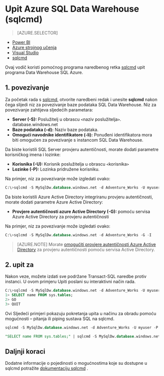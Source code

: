 <properties
   pageTitle="Upit Azure SQL Data Warehouse (sqlcmd) | Microsoft Azure"
   description="Slanje upita Azure SQL Data Warehouse s sqlcmd Utility naredbenog retka."
   services="sql-data-warehouse"
   documentationCenter="NA"
   authors="sonyam"
   manager="barbkess"
   editor=""/>

<tags
   ms.service="sql-data-warehouse"
   ms.devlang="NA"
   ms.topic="get-started-article"
   ms.tgt_pltfrm="NA"
   ms.workload="data-services"
   ms.date="09/06/2016"
   ms.author="barbkess;sonyama"/>

# <a name="query-azure-sql-data-warehouse-sqlcmd"></a>Upit Azure SQL Data Warehouse (sqlcmd)

> [AZURE.SELECTOR]
- [Power BI](sql-data-warehouse-get-started-visualize-with-power-bi.md)
- [Azure strojnog učenja](sql-data-warehouse-get-started-analyze-with-azure-machine-learning.md)
- [Visual Studio](sql-data-warehouse-query-visual-studio.md)
- [sqlcmd](sql-data-warehouse-get-started-connect-sqlcmd.md) 

Ovaj vodič koristi pomoćnog programa naredbenog retka [sqlcmd][] upit programa Data Warehouse SQL Azure.  

## <a name="1-connect"></a>1. povezivanje

Za početak rada s [sqlcmd][], otvorite naredbeni redak i unesite **sqlcmd** nakon čega slijedi niz za povezivanje baze podataka SQL Data Warehouse. Niz za povezivanje zahtijeva sljedećih parametara:

+ **Server (-S):** Poslužitelj u obrascu `<`naziv poslužitelja`>`. database.windows.net
+ **Baze podataka (-d):** Naziv baze podataka.
+ **Omogući navodnike identifikatore (-li):** Ponuđeni identifikatora mora biti omogućen za povezivanje s instancom SQL Data Warehouse.

Da biste koristili SQL Server provjeru autentičnosti, morate dodati parametre korisničkog imena i lozinke:

+ **Korisnika (-U):** Korisnik poslužitelja u obrascu `<`korisnika`>`
+ **Lozinke (-P):** Lozinka pridružene korisniku.

Na primjer, niz za povezivanje može izgledati ovako:

```sql
C:\>sqlcmd -S MySqlDw.database.windows.net -d Adventure_Works -U myuser -P myP@ssword -I
```

Da biste koristili Azure Active Directory integriranu provjeru autentičnosti, morate dodati parametre Azure Active Directory:

+ **Provjere autentičnosti azure Active Directory (-G):** pomoću servisa Azure Active Directory za provjeru autentičnosti

Na primjer, niz za povezivanje može izgledati ovako:

```sql
C:\>sqlcmd -S MySqlDw.database.windows.net -d Adventure_Works -G -I
```

> [AZURE.NOTE] Morate [omogućiti provjere autentičnosti Azure Active Directory](sql-data-warehouse-authentication.md) za provjeru autentičnosti pomoću servisa Active Directory.

## <a name="2-query"></a>2. upit za

Nakon veze, možete izdati sve podržane Transact-SQL naredbe protiv instanci.  U ovom primjeru Upiti poslani su interaktivni način rada.

```sql
C:\>sqlcmd -S MySqlDw.database.windows.net -d Adventure_Works -U myuser -P myP@ssword -I
1> SELECT name FROM sys.tables;
2> GO
3> QUIT
```

Ovi Sljedeći primjeri pokazuju pokretanja upita u načinu za obradu pomoću mogućnosti – pitanja ili piping sustava SQL na sqlcmd.

```sql
sqlcmd -S MySqlDw.database.windows.net -d Adventure_Works -U myuser -P myP@ssword -I -Q "SELECT name FROM sys.tables;"
```

```sql
"SELECT name FROM sys.tables;" | sqlcmd -S MySqlDw.database.windows.net -d Adventure_Works -U myuser -P myP@ssword -I > .\tables.out
```

## <a name="next-steps"></a>Daljnji koraci

Dodatne informacije o pojedinosti o mogućnostima koje su dostupne u sqlcmd potražite [dokumentaciju sqlcmd][sqlcmd] .

<!--Image references-->

<!--Article references-->

<!--MSDN references--> 
[sqlcmd]: https://msdn.microsoft.com/library/ms162773.aspx
[Azure portal]: https://portal.azure.com

<!--Other Web references-->
